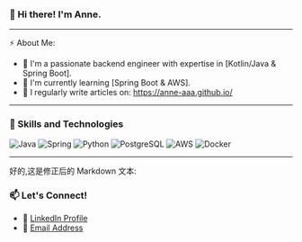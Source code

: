 ### 👋 Hi there! I'm Anne.
---

⚡ About Me:

- 🔭 I'm a passionate backend engineer with expertise in [Kotlin/Java & Spring Boot].
- 🌱 I'm currently learning [Spring Boot & AWS].
- 📝  I regularly write articles on: https://anne-aaa.github.io/
---

### 🚀 Skills and Technologies
![Java](https://img.shields.io/badge/-Java-007396?style=flat-square&logo=java)
![Spring](https://img.shields.io/badge/-Spring-6DB33F?style=flat-square&logo=spring&logoColor=white)
![Python](https://img.shields.io/badge/-Python-3776AB?style=flat-square&logo=python&logoColor=white)
![PostgreSQL](https://img.shields.io/badge/-PostgreSQL-336791?style=flat-square&logo=postgresql)
![AWS](https://img.shields.io/badge/-AWS-232F3E?style=flat-square&logo=amazon-aws&logoColor=white)
![Docker](https://img.shields.io/badge/-Docker-2496ED?style=flat-square&logo=docker&logoColor=white)

---

好的,这是修正后的 Markdown 文本:

### 📫 Let's Connect!

- 💼 [LinkedIn Profile](https://www.linkedin.com/in/keyu-chen-120472309)
- 📧 [Email Address](mailto:keyu1589@gmail.com)
